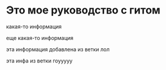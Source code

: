 # Это мое руководство с гитом

какая-то информация

еще какая-то информация

эта информация добавлена из ветки лол

эта инфа из ветки гоууууу